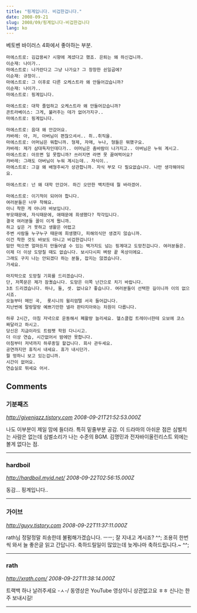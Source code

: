 ```yaml
---
title: "핑계입니다. 비겁한겁니다."
date: 2008-09-21
slug: 2008/09/핑계입니다-비겁한겁니다
lang: ko
---
```


베토벤 바이러스 4화에서 좋아하는 부분.


```
마에스트로: 김갑용씨? 시향에 계셨다고 했죠. 은퇴는 왜 하신겁니까.
이순재: 나이가..
마에스트로: 나가란다고 그냥 나가요? 그 창창한 쉰일곱에?
이순재: 규정이..
마에스트로: 그 이후로 다른 오케스트라 왜 안들어갔습니까?
이순재: 나이가..
마에스트로: 핑계입니다.

마에스트로: 대학 졸업하고 오케스트라 왜 안들어갔습니까?
콘트라베이스: 그게, 불러주는 데가 없어가지구..
마에스트로: 핑계입니다.

마에스트로: 음대 왜 안갔어요.
캬바레: 아, 저, 아버님이 편찮으셔서.. 취..취직을.
마에스트로: 어머님은 뭐합니까. 형제, 자매, 누나, 형들은 뭐했구요.
캬바레: 제가 삼대독자인데다가.. 어머님은 춤바람이 나가지고.. 아버님은 누워 계시고.
마에스트로: 아프면 일 못합니까? 쓰러지면 라면 못 끓여먹어요?
캬바레: 그래도 아버님이 누워 계시는데.. 자식이..
마에스트로: 그걸 왜 배형주씨가 상관합니까. 자식 부모 다 필요없습니다. 나만 생각해야되요.

마에스트로: 넌 왜 대학 안갔어. 하긴 오만한 백치한테 뭘 바라겠어.

마에스트로: 이기적이 되어야 합니다. 
여러분들은 너무 착해요.
아니 착한 게 아니라 바보입니다.
부모때문에, 자식때문에, 애때문에 희생했다? 착각입니다.
결국 여러분들 꼴이 이게 뭡니까.
하고 싶은 거 못하고 생활은 어렵고 
주변 사람들 누구누구 때문에 희생했다, 피해의식만 생겼지 않습니까.
이건 착한 것도 바보도 아니고 비겁한겁니다!
맘만 먹으면 얼마든지 만들어낼 수 있는 백가지도 넘는 핑계대고 도망친겁니다. 여러분들은.
이제 더 이상 도망칠 때도 없습니다. 보시다시피 벼랑 끝 옥상이에요.
그래도 구지 나는 안되겠다 하는 분들, 잡지는 않겠습니다. 
가세요.

마지막으로 도망칠 기회를 드리겠습니다.
단, 저쪽문은 제가 잠궜습니다. 도망은 이쪽 난간으로 치기 바랍니다.
3초 드리겠습니다. 하나, 둘, 셋. 없나요? 좋습니다. 여러분들이 선택한 길이니까 이의 없으시죠.
오늘부터 메인 곡,  롯시니의 윌리엄텔 서곡 들어갑니다. 
지난번에 말랑말랑 예쁘기만한 넬라 판타지아와는 차원이 다릅니다.

하루 2시간, 아침 저녁으로 운동해서 폐활량 늘리세요. 헬스클럽 트레이너한테 오보에 코스 짜달라고 하시고.
당신은 지금이라도 트럼펫 학원 다니시고. 
더 이상 연습, 시간없어서 밤에만 못합니다. 
아침부터 저녁까지 하루종일 할겁니다. 회사 관두세요.
공연까지만 휴직서 내세요. 휴가 내시던가. 
뭘 멍하니 보고 있는겁니까. 
시간이 없어요.
연습실로 뛰세요 어서.
```



## Comments

### 기분째즈
*http://givenjazz.tistory.com*
*2008-09-21T21:52:53.000Z*

나도 이부분이 제일 맘에 들더라. 특히 밑줄부분 공감.
이 드라마의 아쉬운 점은 심벌치는 사람은 없는데 심벌소리가 나는 수준의 BGM.
김명민과 전자바이올린리스트 외에는 볼게 없다는 점.

---

### hardboil
*http://hardboil.myid.net/*
*2008-09-22T02:56:15.000Z*

동감... 핑계입니다..

---

### 가이브
*http://guyv.tistory.com*
*2008-09-22T11:37:11.000Z*

rath님 정말정말 죄송한데 불펌해가겠습니다. ㅡㅡ; 잘 지내고 계시죠? ^^; 조용히 한번씩 와서 늘 좋은글 읽고 간답니다. 축하드릴일이 많았는데 늦게나마 축하드립니다.~ ^^;

---

### rath
*http://xrath.com/*
*2008-09-22T11:38:14.000Z*

트랙백 하나 날려주세요 -ㅅ-/ 동영상은 YouTube 영상이니 상관없고요 ㅎㅎ 
신나는 한 주 보내시길!

---


